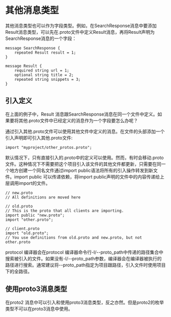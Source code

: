# 其他消息类型

其他消息类型也可以作为字段类型。例如，在SearchResponse消息中要添加Result消息类型，可以先在.proto文件中定义Result消息，再将Result声明为SearchResponse消息的一个字段：

<!--language:c-->

    message SearchResponse {
        repeated Result result = 1;
    }

    message Result {
        required string url = 1;
        optional string title = 2;
        repeated string snippets = 3;
    }
    
## 引入定义

在上面的例子中，Result 消息跟SearchResponse消息在同一个文件中定义。如果要将其他.proto文件中已经定义的消息作为一个字段要怎么办呢？

通过引入其他.proto文件可以使用其他文件中定义的消息。在文件的头部添加一个引入声明即可引入其他.proto文件:

<!--language:c-->

    import "myproject/other_protos.proto";
    
默认情况下，只有直接引入的.proto中的定义可以使用。然而，有时会移动.proto文件。这种情况下不需要把这个项目引入该文件的其他文件都更新，只需要在同一个地方创建一个同名文件通过import public语法将所有的引入操作转发到新文件。import public 可以传递依赖，将import public声明的文件中的内容传递给上层调用import的文件。

<!--language:c-->

    // new.proto
    // All definitions are moved here
    
    // old.proto
    // This is the proto that all clients are importing.
    import public "new.proto";
    import "other.proto";
    
    // client.proto
    import "old.proto";
    // You use definitions from old.proto and new.proto, but not other.proto
    
    
protocol 编译器会在protocol 编译器命令行-I/--proto_path中传递的路径集合中搜索被引入的文件。如果没有-I/--proto_path参数，编译器会在编译器被执行的路径进行搜索。通常建议将--proto_path指定为项目跟路径，引入文件时使用项目下的全路径。

## 使用proto3消息类型

在proto2 消息中可以引入和使用proto3消息类型，反之亦然。但是proto2的枚举类型不可以在proto3消息中使用。